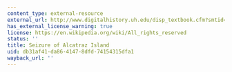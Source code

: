 ```yaml
---
content_type: external-resource
external_url: http://www.digitalhistory.uh.edu/disp_textbook.cfm?smtid=3&psid=721
has_external_license_warning: true
license: https://en.wikipedia.org/wiki/All_rights_reserved
status: ''
title: Seizure of Alcatraz Island
uid: db31af41-da86-4147-8dfd-74154315dfa1
wayback_url: ''
---
```

